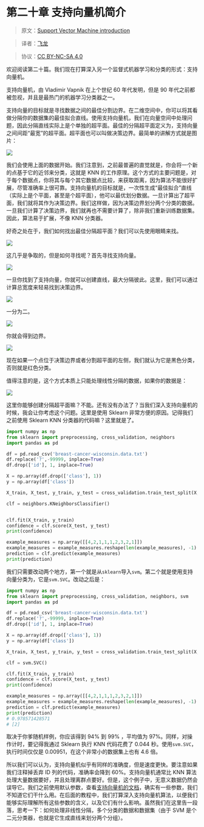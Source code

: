 # 第二十章 支持向量机简介

> 原文：[Support Vector Machine introduction](https://pythonprogramming.net/support-vector-machine-intro-machine-learning-tutorial/)

> 译者：[飞龙](https://github.com/wizardforcel)

> 协议：[CC BY-NC-SA 4.0](http://creativecommons.org/licenses/by-nc-sa/4.0/)

欢迎阅读第二十篇。我们现在打算深入另一个监督式机器学习和分类的形式：支持向量机。

支持向量机，由 Vladimir Vapnik 在上个世纪 60 年代发明，但是 90 年代之前都被忽视，并且是最热门的机器学习分类器之一。

支持向量的目标就是寻找数据之间的最佳分割边界。在二维空间中，你可以将其看做分隔你的数据集的最佳拟合直线。使用支持向量机，我们在向量空间中处理问题，因此分隔直线实际上是个单独的超平面。最佳的分隔超平面定义为，支持向量之间间距“最宽”的超平面。超平面也可以叫做决策边界。最简单的讲解方式就是图片：

![](img/20-1.png)

我们会使用上面的数据开始。我们注意到，之前最普遍的直觉就是，你会将一个新的点基于它的近邻来分类，这就是 KNN 的工作原理。这个方式的主要问题是，对于每个数据点，你将其与每个其它数据点比较，来获取距离，因为算法不能很好扩展，尽管准确率上很可靠。支持向量机的目标就是，一次性生成“最佳拟合”直线（实际上是个平面，甚至是个超平面），他可以最优划分数据。一旦计算出了超平面，我们就将其作为决策边界。我们这样做，因为决策边界划分两个分类的数据。一旦我们计算了决策边界，我们就再也不需要计算了，除非我们重新训练数据集。因此，算法易于扩展，不像 KNN 分类器。

好奇之处在于，我们如何找出最佳分隔超平面？我们可以先使用眼睛来找。

![](img/20-2.png)

这几乎是争取的，但是如何寻找呢？首先寻找支持向量。

![](img/20-3.png)

一旦你找到了支持向量，你就可以创建直线，最大分隔彼此。这里，我们可以通过计算总宽度来轻易找到决策边界。

![](img/20-4.png)

一分为二。

![](img/20-5.png)

你就会得到边界。

![](img/20-6.png)

现在如果一个点位于决策边界或者分割超平面的左侧，我们就认为它是黑色分类，否则就是红色分类。

值得注意的是，这个方式本质上只能处理线性分隔的数据，如果你的数据是：

![](img/20-7.png)

这里你能够创建分隔超平面嘛？不能。还有没有办法了？当我们深入支持向量机的时候，我会让你考虑这个问题。这里是使用 Sklearn 非常方便的原因。记得我们之前使用 Sklearn KNN 分类器的代码嘛？这里就是了。

```py
import numpy as np
from sklearn import preprocessing, cross_validation, neighbors
import pandas as pd

df = pd.read_csv('breast-cancer-wisconsin.data.txt')
df.replace('?',-99999, inplace=True)
df.drop(['id'], 1, inplace=True)

X = np.array(df.drop(['class'], 1))
y = np.array(df['class'])

X_train, X_test, y_train, y_test = cross_validation.train_test_split(X, y, test_size=0.2)

clf = neighbors.KNeighborsClassifier()


clf.fit(X_train, y_train)
confidence = clf.score(X_test, y_test)
print(confidence)

example_measures = np.array([[4,2,1,1,1,2,3,2,1]])
example_measures = example_measures.reshape(len(example_measures), -1)
prediction = clf.predict(example_measures)
print(prediction)
```

我们只需要改动两个地方，第一个就是从`sklearn`导入`svm`。第二个就是使用支持向量分类为，它是`svm.SVC`。改动之后是：

```py
import numpy as np
from sklearn import preprocessing, cross_validation, neighbors, svm
import pandas as pd

df = pd.read_csv('breast-cancer-wisconsin.data.txt')
df.replace('?',-99999, inplace=True)
df.drop(['id'], 1, inplace=True)

X = np.array(df.drop(['class'], 1))
y = np.array(df['class'])

X_train, X_test, y_train, y_test = cross_validation.train_test_split(X, y, test_size=0.2)

clf = svm.SVC()

clf.fit(X_train, y_train)
confidence = clf.score(X_test, y_test)
print(confidence)

example_measures = np.array([[4,2,1,1,1,2,3,2,1]])
example_measures = example_measures.reshape(len(example_measures), -1)
prediction = clf.predict(example_measures)
print(prediction)
# 0.978571428571
# [2]
```

取决于你爹随机样例，你应该得到 94% 到 99% ，平均值为 97%。同样，对操作计时，要记得我通过 Sklearn 执行 KNN 代码花费了 0.044 秒。使用`svm.SVC`，执行时间仅仅是 0.00951，在这个非常小的数据集上也有 4.6 倍。

所以我们可以认为，支持向量机似乎有同样的准确度，但是速度更快。要注意如果我们注释掉丢弃 ID 列的代码，准确率会降到 60%。支持向量机通常比 KNN 算法处理大量数据要好，并且处理离群点要好。但是，这个例子中，无意义数据仍然会误导它。我们之前使用默认参数，查看[支持向量机的文档](https://scikit-learn.org/stable/modules/generated/sklearn.svm.SVC.html)，确实有一些参数，我们不知道它们干什么用。在后面的教程中，我们打算深入支持向量机算法，以便我们能够实际理解所有这些参数的含义，以及它们有什么影响。虽然我们在这里告一段落，思考一下：如何处理非线性分隔，多个分类的数据和数据集（由于 SVM 是个二元分类器，也就是它生成直线来划分两个分组）。
